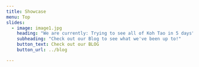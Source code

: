 ```yaml
---
title: Showcase
menu: Top
slides:
  - image: image1.jpg
    heading: "We are currently: Trying to see all of Koh Tao in 5 days"
    subheading: "Check out our Blog to see what we've been up to!"
    button_text: Check out our BLOG
    button_url: ../blog

---
```

